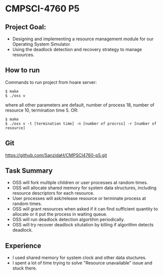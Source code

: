 # CMPSCI-4760 P5

## Project Goal:

* Designing and implementing a resource management module for our Operating System
Simulator.
* Using the deadlock detection and recovery strategy to manage resources.

## How to run
Commands to run project from hoare server:
```
$ make
$ ./oss v 
```
where all other parameters are default, number of process 18, number of resource 10, termination time 5.
OR:
```
$ make
$ ./oss v -t [termination time] -n [number of procrss] -r [number of resource]
```

## Git

https://github.com/SanzidaH/CMPSCI4760-p5.git

## Task Summary

* OSS will fork multiple children or user processes at random times.
* OSS will allocate shared memory for system data structures, including resource descriptors for each resource.
* User processes will ask/release resource or terminate process at random times.
* OSS will grant resources when asked if it can find sufficient quantity to allocate or it put the process in waiting queue.
* OSS will run deadlock detection algortihm periodically. 
* OSS will try recover deadlock situtation by killing if algorithm detects deadlock.

## Experience

* I used shared memory for system clock and other data stuctures. 
* I spent a lot of time trying to solve "Resource unavailable" issue and stuck there.

